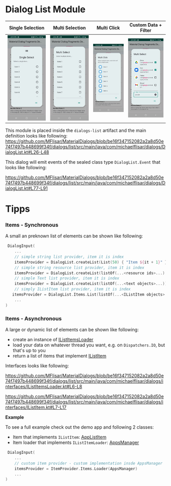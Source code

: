 # Dialog List Module
| Single Selection | Multi Selection | Multi Click | Custom Data + Filter |
| :---: | :---: | :---: | :---: |
| ![Dialog](../images/dialog_list_singleselect.jpg?raw=true "Dialog") | ![Dialog](../images/dialog_list_multiselect.jpg?raw=true "Dialog") | ![Dialog](../images/dialog_list_multiclick.jpg?raw=true "Dialog") | ![Dialog](../images/dialog_list_custom.jpg?raw=true "Dialog") |

This module is placed inside the `dialogs-list` artifact and the main definition looks like following:
https://github.com/MFlisar/MaterialDialogs/blob/be16f347152082a2a8d50e74f7497b448699f34f/dialogs/list/src/main/java/com/michaelflisar/dialogs/DialogList.kt#L26-L48

This dialog will emit events of the sealed class type `DialogList.Event` that looks like following:

https://github.com/MFlisar/MaterialDialogs/blob/be16f347152082a2a8d50e74f7497b448699f34f/dialogs/list/src/main/java/com/michaelflisar/dialogs/DialogList.kt#L77-L91

# Tipps

### Items - Synchronous

A small an preknown list of elements can be shown like following:

```kotlin
 DialogInput(
    ...
    // simple string list provider, item it is index
    itemsProvider = DialogList.createList(List(50) { "Item ${it + 1}" }.map { it.asText() })
    // simple string resource list provider, item it is index
    itemsProvider = DialogList.createList(listOf(...<resource ids>...).map { it.asText() })
    // simple Text list provider, item it is index
    itemsProvider = DialogList.createList(listOf(...<text objects>...))
    // simply IListItem list provider, item it is index
   itemsProvider = DialogList.Items.List(listOf(...<IListItem objects>...))
    ...
)
```

### Items - Asynchronous

A large or dynamic list of elements can be shown like following:

* create an instance of [IListItemsLoader](../dialogs/list/src/main/java/com/michaelflisar/dialogs/interfaces/IListItemsLoader.kt)
* load your data on whatever thread you want, e.g. on `Dispatchers.IO`, but that's up to you
* return a list of items that implement [IListItem](../dialogs/list/src/main/java/com/michaelflisar/dialogs/interfaces/IListItem.kt)

Interfaces looks like following:

https://github.com/MFlisar/MaterialDialogs/blob/be16f347152082a2a8d50e74f7497b448699f34f/dialogs/list/src/main/java/com/michaelflisar/dialogs/interfaces/IListItemsLoader.kt#L6-L8

https://github.com/MFlisar/MaterialDialogs/blob/be16f347152082a2a8d50e74f7497b448699f34f/dialogs/list/src/main/java/com/michaelflisar/dialogs/interfaces/IListItem.kt#L7-L17

**Example**

To see a full example check out the demo app and following 2 classes:

* Item that implements `IListItem`: [AppListItem](../app/src/main/java/com/michaelflisar/dialogs/apps/AppListItem.kt)
* Item loader that implements `IListItemLoader`: [AppsManager](../app/src/main/java/com/michaelflisar/dialogs/apps/AppsManager.kt)

```kotlin
 DialogInput(
    ...
    // custom item provider - custom implementation insde AppsManager
    itemsProvider = ItemProvider.Items.Loader(AppsManager)
    ...
)
```
